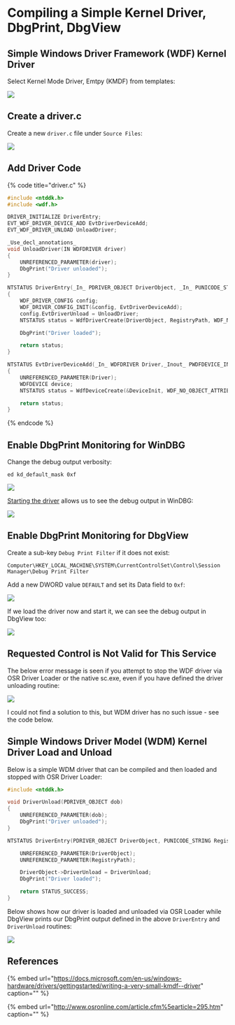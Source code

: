 # Compiling a Simple Kernel Driver, DbgPrint, DbgView

## Simple Windows Driver Framework \(WDF\) Kernel Driver

Select Kernel Mode Driver, Emtpy \(KMDF\) from templates:

![](../../.gitbook/assets/image%20%28509%29.png)

## Create a driver.c

Create a new `driver.c` file under `Source Files`:

![](../../.gitbook/assets/image%20%2881%29.png)

## Add Driver Code

{% code title="driver.c" %}
```c
#include <ntddk.h>
#include <wdf.h>

DRIVER_INITIALIZE DriverEntry;
EVT_WDF_DRIVER_DEVICE_ADD EvtDriverDeviceAdd;
EVT_WDF_DRIVER_UNLOAD UnloadDriver;

_Use_decl_annotations_
void UnloadDriver(IN WDFDRIVER driver)
{
    UNREFERENCED_PARAMETER(driver);
    DbgPrint("Driver unloaded");
}

NTSTATUS DriverEntry(_In_ PDRIVER_OBJECT DriverObject, _In_ PUNICODE_STRING RegistryPath)
{
    WDF_DRIVER_CONFIG config;
    WDF_DRIVER_CONFIG_INIT(&config, EvtDriverDeviceAdd);
    config.EvtDriverUnload = UnloadDriver;
    NTSTATUS status = WdfDriverCreate(DriverObject, RegistryPath, WDF_NO_OBJECT_ATTRIBUTES, &config, WDF_NO_HANDLE);

    DbgPrint("Driver loaded");

    return status;
}

NTSTATUS EvtDriverDeviceAdd(_In_ WDFDRIVER Driver,_Inout_ PWDFDEVICE_INIT DeviceInit)
{
    UNREFERENCED_PARAMETER(Driver);
    WDFDEVICE device;
    NTSTATUS status = WdfDeviceCreate(&DeviceInit, WDF_NO_OBJECT_ATTRIBUTES, &device);

    return status;
}
```
{% endcode %}

## Enable DbgPrint Monitoring for WinDBG

Change the debug output verbosity:

```text
ed kd_default_mask 0xf
```

![](../../.gitbook/assets/image%20%2858%29.png)

[Starting the driver](loading-a-windows-kernel-driver-osr-driver-loader-debugging-with-source-code.md) allows us to see the debug output in WinDBG:

![](../../.gitbook/assets/image%20%28446%29.png)

## Enable DbgPrint Monitoring for DbgView

Create a sub-key `Debug Print Filter` if it does not exist:

```text
Computer\HKEY_LOCAL_MACHINE\SYSTEM\CurrentControlSet\Control\Session Manager\Debug Print Filter
```

Add a new DWORD value `DEFAULT` and set its Data field to `0xf`:

![](../../.gitbook/assets/image%20%28413%29.png)

If we load the driver now and start it, we can see the debug output in DbgView too:

![](../../.gitbook/assets/image%20%28175%29.png)

## Requested Control is Not Valid for This Service

The below error message is seen if you attempt to stop the WDF driver via OSR Driver Loader or the native sc.exe, even if you have defined the driver unloading routine:

![](../../.gitbook/assets/image%20%28136%29.png)

I could not find a solution to this, but WDM driver has no such issue - see the code below.

## Simple Windows Driver Model \(WDM\) Kernel Driver Load and Unload

Below is a simple WDM driver that can be compiled and then loaded and stopped with OSR Driver Loader:

```c
#include <ntddk.h>

void DriverUnload(PDRIVER_OBJECT dob)
{
    UNREFERENCED_PARAMETER(dob);
    DbgPrint("Driver unloaded");
}

NTSTATUS DriverEntry(PDRIVER_OBJECT DriverObject, PUNICODE_STRING RegistryPath) {

    UNREFERENCED_PARAMETER(DriverObject);
    UNREFERENCED_PARAMETER(RegistryPath);

    DriverObject->DriverUnload = DriverUnload;
    DbgPrint("Driver loaded");

    return STATUS_SUCCESS;
}
```

Below shows how our driver is loaded and unloaded via OSR Loader while DbgView prints our DbgPrint output defined in the above `DriverEntry` and `DriverUnload` routines:

![](../../.gitbook/assets/image%20%28503%29.png)

## References

{% embed url="https://docs.microsoft.com/en-us/windows-hardware/drivers/gettingstarted/writing-a-very-small-kmdf--driver" caption="" %}

{% embed url="http://www.osronline.com/article.cfm%5earticle=295.htm" caption="" %}

